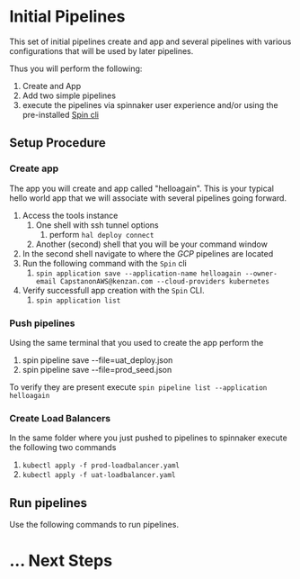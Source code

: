 # Initial Pipelines

This set of initial pipelines create and app and several pipelines with various configurations that will be used by later pipelines. 

Thus you will perform the following:
1. Create and App
2. Add two simple pipelines
3. execute the pipelines via spinnaker user experience and/or using the pre-installed [Spin cli](https://github.com/spinnaker/spin)  

## Setup Procedure

### Create app

The app you will create and app called "helloagain". This is your typical hello world app that we will associate with several pipelines going forward.

1. Access the tools instance 
   1. One shell with ssh tunnel options
      1. perform `hal deploy connect`
   1. Another (second) shell that you will be your command window
1. In the second shell navigate to where the *GCP* pipelines are located
1. Run the following command with the `Spin` cli
   1. `spin application save --application-name helloagain --owner-email CapstanonAWS@kenzan.com --cloud-providers kubernetes`
1. Verify successfull app creation with the `Spin` CLI.
   1. `spin application list`

### Push pipelines

Using the same terminal that you used to create the app perform the 


1. spin pipeline save --file=uat_deploy.json
1. spin pipeline save --file=prod_seed.json


To verify they are present execute
`spin pipeline list --application helloagain`

### Create Load Balancers

In the same folder where you just pushed to pipelines to spinnaker execute the following two commands

1. `kubectl apply -f prod-loadbalancer.yaml` 
1. `kubectl apply -f uat-loadbalancer.yaml`


## Run pipelines

Use the following commands to run pipelines.


# ... Next Steps






